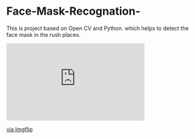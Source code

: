 # Face-Mask-Recognation-
This is project based on Open CV and Python. which helps to detect the face mask in the rush places.

<div style="width:360px;max-width:100%;"><div style="height:0;padding-bottom:56.11%;position:relative;"><iframe width="360" height="202" style="position:absolute;top:0;left:0;width:100%;height:100%;" frameBorder="0" src="https://imgflip.com/embed/4niv9p"></iframe></div><p><a href="https://imgflip.com/gif/4niv9p">via Imgflip</a></p></div>
